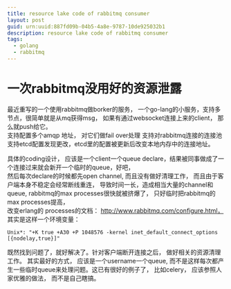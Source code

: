 ```yaml
---
title: resource lake code of rabbitmq consumer
layout: post
guid: urn:uuid:887fd09b-04b5-4a8e-9787-10de925032b1
description: resource lake code of rabbitmq consumer
tags:
  - golang
  - rabbitmq
---
```


# 一次rabbitmq没用好的资源泄露

最近重写的一个使用rabbitmq做borker的服务， 一个go-lang的小服务，支持多节点，很简单就是从mq获得msg， 如果有通过websocket连接上来的client， 那么就push给它。  
支持配置多个amqp 地址， 对它们做fail over处理
支持对rabbitmq连接的连接池
支持etcd配置发现更改，etcd里的配置被更新后改变本地内存中的连接地址。

具体的coding设计， 应该是一个client一个queue declare，结果被同事做成了一个连接过来就会新开一个临时的queue，好吧，  
然后每次declare的时候都先open channel, 而且没有做好清理工作， 而且由于客户端本身不稳定会经常断线重连， 导致时间一长，造成相当大量的channel和queue, rabbitmq的max processes很快就被挤爆了， 只好临时把rabbitmq的max processes提高，  
改变erlang的 processes的文档： http://www.rabbitmq.com/configure.html， 其实是这样一个环境变量：
```
Unix*: "+K true +A30 +P 1048576 -kernel inet_default_connect_options [{nodelay,true}]"
```
既然找到问题了，就好解决了。针对客户端断开连接之后， 做好相关的资源清理工作。
其实最好的方式， 应该是一个username一个queue, 而不是这样每次都产生一些临时queue来处理问题。这已有很好的例子了， 比如celery， 应该参照人家优雅的做法， 而不是自己瞎搞。   
